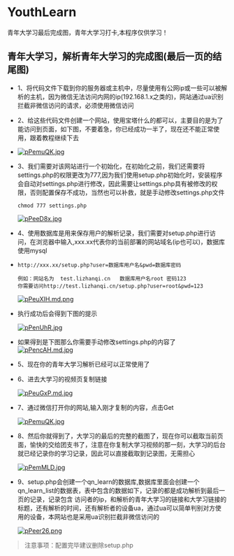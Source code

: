 # YouthLearn
青年大学习最后完成图，青年大学习打卡,本程序仅供学习！
## 青年大学习，解析青年大学习的完成图(最后一页的结尾图)

- 1、将代码文件下载到你的服务器或主机中，尽量使用有公网ip或一些可以被解析的主机，因为微信无法访问内网的ip(192.168.1.x之类的)，网站通过ua识别拦截非微信访问的请求，必须使用微信访问

- 2、给这些代码文件创建一个网站，使用宝塔什么的都可以，主要目的是为了能访问到页面，如下图，不要着急，你已经成功一半了，现在还不能正常使用，跟着教程继续下去

- [![pPemuQK.jpg](https://s1.ax1x.com/2023/08/09/pPemuQK.jpg)](https://imgse.com/i/pPemuQK)

- 3、我们需要对该网站进行一个初始化，在初始化之前，我们还需要将settings.php的权限更改为777,因为我们使用setup.php初始化时，安装程序会自动对settings.php进行修改，因此需要让settings.php具有被修改的权限，否则配置保存不成功，当然也可以补救，就是手动修改settings.php文件

  ```
  chmod 777 settings.php
  ```

  [![pPeeD8x.jpg](https://s1.ax1x.com/2023/08/09/pPeeD8x.jpg)](https://imgse.com/i/pPeeD8x)

- 4、使用数据库是用来保存用户的解析记录，我们需要对setup.php进行访问，在浏览器中输入,xxx.xx代表你的当前部署的网站域名(ip也可以)，数据库使用mysql

- ```
  http://xxx.xx/setup.php?user=数据库用户名&pwd=数据库密码
  
  例如：网站名为  test.lizhanqi.cn   数据库用户名root 密码123
  你需要访问http://test.lizhanqi.cn/setup.php?user=root&pwd=123
  ```

  [![pPeuXIH.md.png](https://s1.ax1x.com/2023/08/09/pPeuXIH.md.png)](https://imgse.com/i/pPeuXIH)

- 执行成功后会得到下图的提示

  [![pPenUhR.jpg](https://s1.ax1x.com/2023/08/09/pPenUhR.jpg)](https://imgse.com/i/pPenUhR)

- 如果得到是下图那么你需要手动修改settings.php的内容了[![pPencAH.md.jpg](https://s1.ax1x.com/2023/08/09/pPencAH.md.jpg)](https://imgse.com/i/pPencAH)

- 5、现在你的青年大学习解析已经可以正常使用了

- 6、进去大学习的视频页复制链接

  [![pPeuGxP.md.jpg](https://s1.ax1x.com/2023/08/09/pPeuGxP.md.jpg)](https://imgse.com/i/pPeuGxP)

- 7、通过微信打开你的网站,输入刚才复制的内容，点击Get

  [![pPemuQK.jpg](https://s1.ax1x.com/2023/08/09/pPemuQK.jpg)](https://imgse.com/i/pPemuQK)

- 8、然后你就得到了，大学习的最后的完整的截图了，现在你可以截取当前页面，愉快的交给团支书了，注意在你复制大学习视频的那一刻，大学习的后台就已经记录你的学习记录，因此可以直接截取到记录图，无需担心

  [![pPemMLD.jpg](https://s1.ax1x.com/2023/08/09/pPemMLD.jpg)](https://imgse.com/i/pPemMLD)

- 9、setup.php会创建一个qn_learn的数据库,数据库里面会创建一个qn_learn_list的数据表，表中包含的数据如下，记录的都是成功解析到最后一页的记录，记录包含 访问者的ip，和解析的青年大学习的链接和大学习链接的标题，还有解析的时间，还有解析者的设备ua，通过ua可以简单判别对方使用的设备，本网站也是采用ua识别拦截非微信访问的

  [![pPeer26.png](https://s1.ax1x.com/2023/08/09/pPeer26.png)](https://imgse.com/i/pPeer26)


> 注意事项：配置完毕建议删除setup.php
